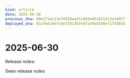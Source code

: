 ```yaml
---
kind: article
date: 2025-06-30
previous_sha: 60e1714c23ef8358aa3fc683445c8722c3e349f7
deployed_sha: 61afe619e7c0e7281367edfa78e43d8e717d3b5b
---
```


# 2025-06-30

Release notes:

Geen release notes
